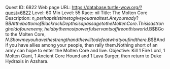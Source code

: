 Quest ID: 6822
Web page URL: https://database.turtle-wow.org/?quest=6822
Level: 60
Min Level: 55
Race: nil
Title: The Molten Core
Description: $n, perhaps it is time to give you a real test.Are you ready?$B$BAt the bottom of Blackrock Depths is a passage to the Molten Core.This is a stronghold of our enemy, held by the most powerful servants of fire on this world.$B$BGo to the Molten Core, $N.Show me you have the strength and the will to defeat what you find there.$B$BAnd if you have allies among your people, then rally them.Nothing short of an army can hope to enter the Molten Core and live.
Objective: Kill 1 Fire Lord, 1 Molten Giant, 1 Ancient Core Hound and 1 Lava Surger, then return to Duke Hydraxis in Azshara.
